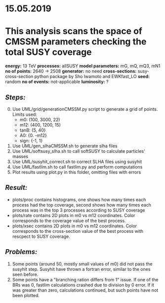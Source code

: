 # 15.05.2019

# This analysis scans the space of CMSSM parameters checking the total SUSY coverage 

**energy:** 13 TeV
**processes:** allSUSY
**model parameters:**  mG, mQ, mQ3, mN1
**no of points:** 2640 -> 2508
**generator:** no need
**cross-sections:** susy-cross-section python package by Sho Iwamoto and EWKfast_LO
**seed:** random
**no of events:** not-applicable
**luminosity:** ?

## *Steps:*
0. Use UML/grid/generationCMSSM.py script to generate a grid of points. 
    Limits used:
    * m0: (100, 3000, 22)
    * m12: (400, 1200, 15)
    * tanB: {5, 40}
    * A0: {0. -m12}
    * sign: {-1, 1}
1. Use UML/gen_slhaCMSSM.sh to generate slha files
2. Use UML/softsusy_slha.sh to call softSUSY to calculate particles' masses
3. Use UML/susyhit_correct.sh to correct SLHA files using susyhit
4. Use UML/fastlim.sh to call fastlim.py and perform computations
6. Plot results using plot.py in this folder, omitting files with errors

## *Result:*
* plots/proc contains histograms, one shows how many times each process had the top coverage, second shows how many times each process was in the top 3 processes according to SUSY coverage
* plots/rate contains 2D plots in m0 vs m12 coordinates. Color corresponds to the coverage value of the best process.
* plots/xsec contains 2D plots in m0 vs m12 coordinates. Color corresponds to the cross-section value of the best process with rescpect to SUSY coverage.

## *Problems:*
1. Some points (around 50, mostly small values of m0) did not pass the susyhit step. Susyhit have thrown a fortran error, similar to the ones seen before.
2. Some points have a "branching ration differs from 1" issue. If one of the BRs was 0, fastlim calculations crashed due to division by 0 error. If it was greater than zero, calculations continued, but such points have not been plotted.
